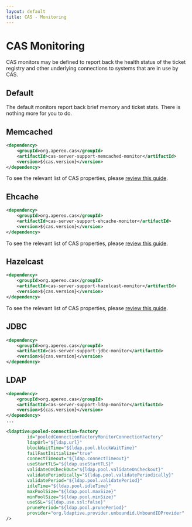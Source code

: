```yaml
---
layout: default
title: CAS - Monitoring
---
```


# CAS Monitoring

CAS monitors may be defined to report back the health status of the ticket registry
and other underlying connections to systems that are in use by CAS.

## Default

The default monitors report back brief memory and ticket stats. There is nothing more for you to do. 

## Memcached

```xml
<dependency>
    <groupId>org.apereo.cas</groupId>
    <artifactId>cas-server-support-memcached-monitor</artifactId>
    <version>${cas.version}</version>
</dependency>
```

To see the relevant list of CAS properties, please [review this guide](Configuration-Properties.html).

## Ehcache

```xml
<dependency>
    <groupId>org.apereo.cas</groupId>
    <artifactId>cas-server-support-ehcache-monitor</artifactId>
    <version>${cas.version}</version>
</dependency>
```

To see the relevant list of CAS properties, please [review this guide](Configuration-Properties.html).


## Hazelcast

```xml
<dependency>
    <groupId>org.apereo.cas</groupId>
    <artifactId>cas-server-support-hazelcast-monitor</artifactId>
    <version>${cas.version}</version>
</dependency>
```

To see the relevant list of CAS properties, please [review this guide](Configuration-Properties.html).


## JDBC

```xml
<dependency>
    <groupId>org.apereo.cas</groupId>
    <artifactId>cas-server-support-jdbc-monitor</artifactId>
    <version>${cas.version}</version>
</dependency>
```

## LDAP

```xml
<dependency>
    <groupId>org.apereo.cas</groupId>
    <artifactId>cas-server-support-ldap-monitor</artifactId>
    <version>${cas.version}</version>
</dependency>
...

<ldaptive:pooled-connection-factory
        id="pooledConnectionFactoryMonitorConnectionFactory"
        ldapUrl="${ldap.url}"
        blockWaitTime="${ldap.pool.blockWaitTime}"
        failFastInitialize="true"
        connectTimeout="${ldap.connectTimeout}"
        useStartTLS="${ldap.useStartTLS}"
        validateOnCheckOut="${ldap.pool.validateOnCheckout}"
        validatePeriodically="${ldap.pool.validatePeriodically}"
        validatePeriod="${ldap.pool.validatePeriod}"
        idleTime="${ldap.pool.idleTime}"
        maxPoolSize="${ldap.pool.maxSize}"
        minPoolSize="${ldap.pool.minSize}"
        useSSL="${ldap.use.ssl:false}"
        prunePeriod="${ldap.pool.prunePeriod}"
        provider="org.ldaptive.provider.unboundid.UnboundIDProvider"
/>

```
